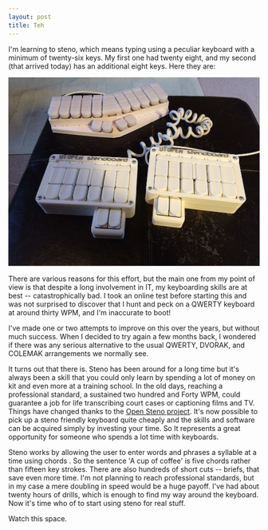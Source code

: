 ```yaml
---
layout: post
title: Teh
---
```


I'm learning to steno, which means typing using a peculiar keyboard with a
 minimum of twenty-six keys. My first one had twenty eight, and my second (that
 arrived today) has an additional eight keys. Here they are:

 ![The SOFT/HRUF and Stenoboard keyboards](/images/steno_kbds.jpg)

 There are various reasons for this effort, but the main one from my point of view is that
despite a long involvement in IT, my keyboarding skills are at best -- catastrophically bad.
I took  an online test before starting this and was not surprised to discover that
I hunt and peck on a QWERTY keyboard at around thirty WPM, and I'm inaccurate to boot!

I've made one or two attempts to improve on this over the years, but without much
success. When I decided to try again a few months back, I wondered if there was
any serious alternative to the usual QWERTY, DVORAK, and COLEMAK arrangements we normally
see.

It turns out that there is. Steno has been around for a long time but it's always been
a skill that you could only learn by spending a lot of money on kit and even more at a
 training school.  In the old days, reaching a professional standard, a sustained two hundred and
 Forty WPM, could guarantee a job for life transcribing court cases or captioning films and
 TV. Things have changed thanks to the [Open Steno project](http://www.openstenoproject.org).
 It's now possible to pick up a steno friendly keyboard quite
cheaply and the skills and software can be acquired simply by investing your time. So
It represents a great opportunity for someone who spends a lot time with keyboards.

Steno works by allowing the user to enter words and phrases a syllable at a time using chords
. So the sentence  'A cup of coffee' is five chords rather than fifteen key strokes. There are
also hundreds of short cuts -- briefs, that save even more time. I'm not planning to reach professional
standards, but in my case a mere doubling in speed would be a huge payoff. I've had about
twenty hours of drills, which is enough to find my way around the keyboard. Now it's
time who of to start using steno for real stuff.

Watch this space.
